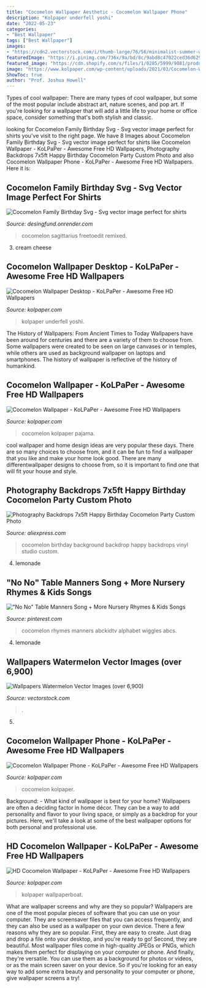 ```yaml
---
title: "Cocomelon Wallpaper Aesthetic - Cocomelon Wallpaper Phone"
description: "Kolpaper underfell yoshi"
date: "2022-05-23"
categories:
- "Best Wallpaper"
tags: ["Best Wallpaper"]
images:
- "https://cdn2.vectorstock.com/i/thumb-large/76/56/minimalist-summer-watermelon-wallpaper-vector-21027656.jpg"
featuredImage: "https://i.pinimg.com/736x/9a/bd/8c/9abd8c47022ced36d629c1b6fa5c4b68.jpg"
featured_image: "https://cdn.shopify.com/s/files/1/0285/5999/9081/products/MockupSan_5410d978-a237-409c-a17d-aea693042fe3_large.png?v=1600857622"
image: "https://www.kolpaper.com/wp-content/uploads/2021/03/Cocomelon-Wallpaper-5.jpg"
ShowToc: true
author: "Prof. Joshua Howell"
---
```



Types of cool wallpaper:
There are many types of cool wallpaper, but some of the most popular include abstract art, nature scenes, and pop art. If you're looking for a wallpaper that will add a little life to your home or office space, consider something that's both stylish and classic.

	

		
looking for Cocomelon Family Birthday Svg - Svg vector image perfect for shirts you've visit to the right page. We have 8 Images about Cocomelon Family Birthday Svg - Svg vector image perfect for shirts like Cocomelon Wallpaper - KoLPaPer - Awesome Free HD Wallpapers, Photography Backdrops 7x5ft Happy Birthday Cocomelon Party Custom Photo and also Cocomelon Wallpaper Phone - KoLPaPer - Awesome Free HD Wallpapers. Here it is:
		
    
## Cocomelon Family Birthday Svg - Svg Vector Image Perfect For Shirts

<img loading=lazy src="https://cdn.shopify.com/s/files/1/0285/5999/9081/products/MockupSan_5410d978-a237-409c-a17d-aea693042fe3_large.png?v=1600857622" onerror="this.onerror=null;this.src='https://tse1.mm.bing.net/th?id=OIP.6CSqImZM6tt9EoUfsSfHngHaHa&amp;pid=15.1';" alt="Cocomelon Family Birthday Svg - Svg vector image perfect for shirts">

_Source: desingfund.onrender.com_

>cocomelon sagittarius freetoedit remixed. 

	

3. cream cheese 

    
## Cocomelon Wallpaper Desktop - KoLPaPer - Awesome Free HD Wallpapers

<img loading=lazy src="https://www.kolpaper.com/wp-content/uploads/2021/08/hd-sans-wallpaper-kolpaper-2.jpg" onerror="this.onerror=null;this.src='https://tse2.mm.bing.net/th?id=OIP.wkoyeqpRPcmIUTfY5ujO1QHaJX&amp;pid=15.1';" alt="Cocomelon Wallpaper Desktop - KoLPaPer - Awesome Free HD Wallpapers">

_Source: kolpaper.com_

>kolpaper underfell yoshi. 

	

The History of Wallpapers: From Ancient Times to Today
Wallpapers have been around for centuries and there are a variety of them to choose from. Some wallpapers were created to be seen on large canvases or in temples, while others are used as background wallpaper on laptops and smartphones. The history of wallpaper is reflective of the history of humankind.

    
## Cocomelon Wallpaper - KoLPaPer - Awesome Free HD Wallpapers

<img loading=lazy src="https://www.kolpaper.com/wp-content/uploads/2021/03/Cocomelon-Wallpaper-5.jpg" onerror="this.onerror=null;this.src='https://tse1.mm.bing.net/th?id=OIP.bc3dD5mqaPnU0Atcas0YIQHaFj&amp;pid=15.1';" alt="Cocomelon Wallpaper - KoLPaPer - Awesome Free HD Wallpapers">

_Source: kolpaper.com_

>cocomelon kolpaper pajama. 

	

cool wallpaper and home design ideas are very popular these days. There are so many choices to choose from, and it can be fun to find a wallpaper that you like and make your home look good. There are many differentwallpaper designs to choose from, so it is important to find one that will fit your house and style.

    
## Photography Backdrops 7x5ft Happy Birthday Cocomelon Party Custom Photo

<img loading=lazy src="https://ae01.alicdn.com/kf/Hc40fc7f1a439442abd902124aeaeeb338/Photography-Backdrops-7x5ft-Happy-Birthday-Cocomelon-Party-Custom-Photo-Studio-Background-Backdrop-Vinyl-Photo-Backdrop.jpg" onerror="this.onerror=null;this.src='https://tse3.mm.bing.net/th?id=OIP.9w2uTjin4A7rMYl8PMtokgHaHa&amp;pid=15.1';" alt="Photography Backdrops 7x5ft Happy Birthday Cocomelon Party Custom Photo">

_Source: aliexpress.com_

>cocomelon birthday background backdrop happy backdrops vinyl studio custom. 

	

4. lemonade 

    
## &quot;No No&quot; Table Manners Song + More Nursery Rhymes &amp; Kids Songs

<img loading=lazy src="https://i.pinimg.com/736x/9a/bd/8c/9abd8c47022ced36d629c1b6fa5c4b68.jpg" onerror="this.onerror=null;this.src='https://tse2.mm.bing.net/th?id=OIP.iMtLSmopQOUg0f9OSwEwUAHaEK&amp;pid=15.1';" alt="&quot;No No&quot; Table Manners Song + More Nursery Rhymes &amp; Kids Songs">

_Source: pinterest.com_

>cocomelon rhymes manners abckidtv alphabet wiggles abcs. 

	

4. lemonade 

    
## Wallpapers Watermelon Vector Images (over 6,900)

<img loading=lazy src="https://cdn2.vectorstock.com/i/thumb-large/76/56/minimalist-summer-watermelon-wallpaper-vector-21027656.jpg" onerror="this.onerror=null;this.src='https://tse1.mm.bing.net/th?id=OIP.C7G-SEPaMiAi2KMF714W5wAAAA&amp;pid=15.1';" alt="Wallpapers Watermelon Vector Images (over 6,900)">

_Source: vectorstock.com_

>. 

	

5.

    
## Cocomelon Wallpaper Phone - KoLPaPer - Awesome Free HD Wallpapers

<img loading=lazy src="https://www.kolpaper.com/wp-content/uploads/2021/03/Cocomelon-Wallpaper-Phone-200x250.jpg" onerror="this.onerror=null;this.src='https://tse2.mm.bing.net/th?id=OIP.1bhQQkgFtd4jOI4aiLFZQgAAAA&amp;pid=15.1';" alt="Cocomelon Wallpaper Phone - KoLPaPer - Awesome Free HD Wallpapers">

_Source: kolpaper.com_

>cocomelon kolpaper. 

	

Background: - What kind of wallpaper is best for your home?
Wallpapers are often a deciding factor in home décor. They can be a way to add personality and flavor to your living space, or simply as a backdrop for your pictures. Here, we'll take a look at some of the best wallpaper options for both personal and professional use.

    
## HD Cocomelon Wallpaper - KoLPaPer - Awesome Free HD Wallpapers

<img loading=lazy src="https://www.kolpaper.com/wp-content/uploads/2021/03/Cow-Wallpaper.jpeg" onerror="this.onerror=null;this.src='https://tse3.mm.bing.net/th?id=OIP.r4OHgn022x2EblL73txSjAHaEK&amp;pid=15.1';" alt="HD Cocomelon Wallpaper - KoLPaPer - Awesome Free HD Wallpapers">

_Source: kolpaper.com_

>kolpaper wallpaperboat. 

	

What are wallpaper screens and why are they so popular?
Wallpapers are one of the most popular pieces of software that you can use on your computer. They are screensaver files that you can access frequently, and they can also be used as a wallpaper on your own device. There a few reasons why they are so popular. First, they are easy to create. Just drag and drop a file onto your desktop, and you're ready to go! Second, they are beautiful. Most wallpaper files come in high-quality JPEGs or PNGs, which makes them perfect for displaying on your computer or phone. And finally, they're versatile. You can use them as a background for photos or videos, or as the main screen saver on your device. So if you're looking for an easy way to add some extra beauty and personality to your computer or phone, give wallpaper screens a try!

